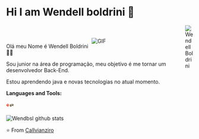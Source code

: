 # Hi I am Wendell boldrini 👋

<a href="https://www.linkedin.com/in/vianzir0">
  <img align="right" alt="Wendell Boldrini" width="22px" src="https://www.linkedin.com/in/wendell-boldrini-44852a15b/" />
</a>

<br />
<br />

<img width="50%" align="right" alt="GIF" src="https://www.chawtechsolutions.com/wp-content/uploads/2019/03/developer-dribbble.gif" />

Olá meu Nome é Wendell Boldrini 👨🏽

Sou junior na área de programação, meu objetivo é me tornar um desenvolvedor Back-End.

Estou aprendendo java e novas tecnologias no atual momento.

**Languages and Tools:**

<code><img height="20" src="https://raw.githubusercontent.com/github/explore/80688e429a7d4ef2fca1e82350fe8e3517d3494d/topics/git/git.png"></code>

![Wendbsl github stats](https://github-readme-stats.vercel.app/api?username=Wendbsl&show_icons=true&hide_border=true)

⭐️ From [Callvianziro](https://github.com/vianziro)
